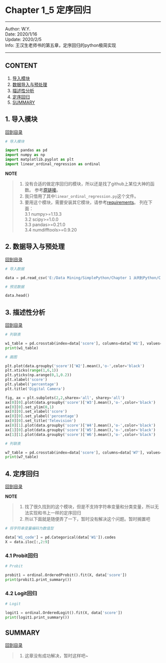 # Chapter 1_5 定序回归

----
Author: W.Y.  
Date: 2020/1/16  
Update: 2020/2/5  
Info: 王汉生老师书的第五章，定序回归的python极简实现  

----

## CONTENT

1. [导入模块](#1-导入模块)  
2. [数据导入与预处理](#2-数据导入与预处理)
3. [描述性分析](#3-描述性分析)
4. [定序回归](#4-定序回归)
5. [SUMMARY](#SUMMARY)

## 1. 导入模块
[回到目录](#content)

``` python
# 导入模块

import pandas as pd
import numpy as np
import matplotlib.pyplot as plt   
import linear_ordinal_regression as ordinal
```

**NOTE**
> 1. 没有合适的做定序回归的模块，所以还是找了github上某位大神的函数。
>参考[原链接](https://github.com/Shopify/bevel)。
> 2. 我只借用了其中`linear_ordinal_regression.py`这个文件。
> 3. 要用这个模块，需要安装其它模块，请参考[requirements](https://github.com/Shopify/bevel/blob/master/requirements.txt)。
>列在下面：  
>3.1 numpy>=1.13.3  
>3.2 scipy>=1.0.0  
>3.3 pandas>=0.21.0  
>3.4 numdifftools>=0.9.20

## 2. 数据导入与预处理
[回到目录](#content)

``` python
# 导入数据

data = pd.read_csv('E:/Data Mining/SimplePython/Chapter 1 从R到Python/CH 1_5 定序回归/CH 1_5 data ceilphone.csv')
```

``` python
# 预览数据

data.head()
```

## 3. 描述性分析
[回到目录](#content)


``` python
# 列联表

w1_table = pd.crosstab(index=data['score'], columns=data['W1'], values=data['score'], aggfunc='count')
print(w1_table)
```

``` python
# 画图

plt.plot(data.groupby('score')['W2'].mean(),'o-',color='black')
plt.xticks(range(1,6,1))
plt.yticks(np.arange(0,1,0.2))
plt.xlabel('score')
plt.ylabel('percentage')
plt.title('Digital Camera')
```

``` python
fig, ax = plt.subplots(2,2,sharex='all', sharey='all')  
ax[0][0].plot(data.groupby('score')['W3'].mean(),'o-',color='black')
ax[0][0].set_ylim(0,1)
ax[0][0].set_xlabel('score')
ax[0][0].set_ylabel('percentage')
ax[0][0].set_title('Television')
ax[0][1].plot(data.groupby('score')['W4'].mean(),'o-',color='black')
ax[1][0].plot(data.groupby('score')['W5'].mean(),'o-',color='black')
ax[1][1].plot(data.groupby('score')['W6'].mean(),'o-',color='black')
```

``` python
# 列联表

w7_table = pd.crosstab(index=data['score'], columns=data['W7'], values=data['score'], aggfunc='count')
print(w7_table)
```


## 4. 定序回归
[回到目录](#content)

**NOTE**
> 1. 找了很久找到的这个模块，但是不支持字符串变量和分类变量，所以无法实现和书上一样的定序回归  
> 2. 所以下面就是随便弄了一下，暂时没有解决这个问题。暂时搁置吧

``` python
# 将字符串变量编码为数值型

data['W1_code'] = pd.Categorical(data['W1']).codes
X = data.iloc[:,2:9]
```

### 4.1 Probit回归

``` python
# Probit

probit1 = ordinal.OrderedProbit().fit(X, data['score'])
print(probit1.print_summary())
```
 
### 4.2 Logit回归

``` python
# Logit

logit1 = ordinal.OrderedLogit().fit(X, data['score'])
print(logit1.print_summary())
```

## SUMMARY
[回到目录](#content)

>1. 这章没有成功解决，暂时这样吧~

